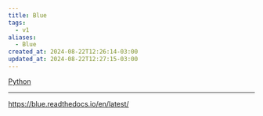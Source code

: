 ```yaml
---
title: Blue
tags:
  - v1
aliases:
  - Blue
created_at: 2024-08-22T12:26:14-03:00
updated_at: 2024-08-22T12:27:15-03:00
---
```


[Python](api/ideias/2024/07/09/Linguagem_Python.md)

---
https://blue.readthedocs.io/en/latest/
